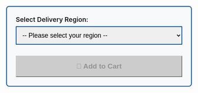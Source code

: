 <div class="price-selector" style="background: #f8f9fa; border: 2px solid #004e92; border-radius: 8px; padding: 1.5rem; margin: 1.5rem 0;">
  <label for="deliveryOption" class="form-label" style="font-weight: 600; font-size: 1.1rem; margin-bottom: 0.5rem; display: block;">Select Delivery Region:</label>
  <select class="form-select" id="deliveryOption" onchange="updatePrice()" style="border: 2px solid #004e92; padding: 0.75rem; font-size: 1.1rem; margin-bottom: 1rem; width: 100%;">
    <option value="">-- Please select your region --</option>

  {% if page.cart_name contains 'PowerShark' %}
    <option value="uk" data-price="{{site.psukprice}}" data-sku="powersharkuk">🇬🇧 UK Delivery - £{{site.psukprice}} (48hr tracked)</option>
    <option value="us" data-price="{{site.psusprice}}" data-sku="powersharkus">🇺🇸 US Delivery - £{{site.psusprice}} (Tariffs Paid)</option>
    <option value="row" data-price="{{site.psrowprice}}" data-sku="powersharkrow">🌍 Rest of World - £{{site.psrowprice}} (International tracked)</option>
  {% elsif page.cart_name == 'V2 BlueSCSI Desktop' %}
    <option value="uk" data-price="{{ site.desktopukprice }}" data-sku="v2desktopuk">🇬🇧 UK Delivery - £{{ site.desktopukprice }}</option>
    <option value="row" data-price="{{ site.desktoprowprice }}" data-sku="v2desktoprow">🌍 Rest of World - £{{ site.desktoprowprice }} (International tracked)</option>
  {% elsif page.cart_name == 'V2 BlueSCSI Desktop Kit' %}
    <option value="uk" data-price="{{ site.desktopkitukprice }}" data-sku="v2desktopkituk">🇬🇧 UK Delivery - £{{ site.desktopkitukprice }}</option>
    <option value="row" data-price="{{ site.desktopkitrowprice }}" data-sku="v2desktopkitrow">🌍 Rest of World - £{{ site.desktopkitrowprice }} (International tracked)</option>
  {% elsif page.cart_name == 'V2 BlueSCSI Desktop PCB Only' %}
    <option value="uk" data-price="{{ site.desktoppcbukprice }}" data-sku="v2desktoppcbuk">🇬🇧 UK Delivery - £{{ site.desktoppcbukprice }}</option>
    <option value="row" data-price="{{ site.desktoppcbrowprice }}" data-sku="v2desktoppcbrow">🌍 Rest of World - £{{ site.desktoppcbrowprice }} (International tracked)</option>
  {% elsif page.cart_name == 'V2 BlueSCSI DB25 Mini' %}
    <option value="uk" data-price="{{ site.db25ukprice }}" data-sku="v2db25uk">🇬🇧 UK Delivery - £{{ site.db25ukprice }}</option>
    <option value="row" data-price="{{ site.db25rowprice }}" data-sku="v2db25row">🌍 Rest of World - £{{ site.db25rowprice }} (International standard)</option>
  {% elsif page.cart_name == 'V2 BlueSCSI DB25 Mini Kit' %}
    <option value="uk" data-price="{{ site.db25kitukprice }}" data-sku="v2db25kituk">🇬🇧 UK Delivery - £{{ site.db25kitukprice }}</option>
    <option value="row" data-price="{{ site.db25kitrowprice }}" data-sku="v2db25kitrow">🌍 Rest of World - £{{ site.db25kitrowprice }} (International tracked)</option>
  {% elsif page.cart_name == 'V2 BlueSCSI DB25 Mini PCB' %}
    <option value="uk" data-price="{{ site.db25pcbukprice }}" data-sku="v2db25pcbuk">🇬🇧 UK Delivery - £{{ site.db25pcbukprice }}</option>
    <option value="row" data-price="{{ site.db25pcbrowprice }}" data-sku="v2db25pcbrow">🌍 Rest of World - £{{ site.db25pcbrowprice }} (International tracked)</option>
  {% elsif page.cart_name == 'V2 BlueSCSI Powerbook' %}
    <option value="uk" data-price="{{ site.pbukprice }}" data-sku="v2pbuk">🇬🇧 UK Delivery - £{{ site.pbukprice }}</option>
    <option value="row" data-price="{{ site.pbrowprice }}" data-sku="v2pbrow">🌍 Rest of World - £{{ site.pbrowprice }} (International standard)</option>
  {% elsif page.cart_name == 'V2 BlueSCSI Powerbook Kit' %}
    <option value="uk" data-price="{{ site.pbkitukprice }}" data-sku="v2pbkituk">🇬🇧 UK Delivery - £{{ site.pbkitukprice }}</option>
    <option value="row" data-price="{{ site.pbkitrowprice }}" data-sku="v2pbkitrow">🌍 Rest of World - £{{ site.pbkitrowprice }} (International tracked)</option>
  {% elsif page.cart_name == 'V2 BlueSCSI Powerbook PCB' %}
    <option value="uk" data-price="{{ site.pbpcbukprice }}" data-sku="v2pbpcbuk">🇬🇧 UK Delivery - £{{ site.pbpcbukprice }}</option>
    <option value="row" data-price="{{ site.pbpcbrowprice }}" data-sku="v2pbpcbrow">🌍 Rest of World - £{{ site.pbpcbrowprice }} (International tracked)</option>                
  {% elsif page.cart_name contains 'Amiga Denise PCB' %}
    <option value="uk" data-price="{{site.deniseukprice}}" data-sku="deniseuk">🇬🇧 UK Delivery - £{{site.deniseukprice}} (48hr tracked)</option>
    <option value="us" data-price="{{site.deniseusprice}}" data-sku="deniseus">🇺🇸 US Delivery - £{{site.deniseusprice}} (Tariffs/Duites Paid)</option>
    <option value="row" data-price="{{site.deniserowprice}}" data-sku="deniserow">🌍 Rest of World - £{{site.deniserowprice}} (International tracked)</option>
  {% elsif page.cart_name contains 'VGA Adapter' %}
    <option value="uk" data-price="{{site.denisevgapriceuk}}" data-sku="vgaadapter">🇬🇧 UK Delivery - £{{site.denisevgapriceuk}}</option>
    <option value="row" data-price="{{site.denisevgapricerow}}" data-sku="vgaadapterrow">🌍 Rest of World - £{{site.denisevgapricerow}} (International standard)</option>  
  {% elsif page.cart_name contains 'PicoGUS' %}
    <option value="uk" data-price="{{site.picogusukprice}}" data-sku="picogusuk">🇬🇧 UK Delivery - £{{site.picogusukprice}}</option>
    <option value="row" data-price="{{site.picogusrowprice}}" data-sku="picogusrow">🌍 Rest of World - £{{site.picogusrowprice}} (International tracked)</option>
  {% elsif page.cart_name contains 'PicoMEM 8-bit' %}
    <option value="uk" data-price="{{site.picomemukprice}}" data-sku="picomemuk">🇬🇧 UK Delivery - £{{site.picomemukprice}}</option>
    <option value="row" data-price="{{site.picomemrowprice}}" data-sku="picomemrow">🌍 Rest of World - £{{site.picomemrowprice}} (International tracked)</option>
  {% elsif page.cart_name contains 'AdLib Module' %}
    <option value="uk" data-price="{{ site.adlibprice }}" data-sku="adlibpicomem">🇬🇧🌍 Only with PicoMEM - £{{ site.adlibprice }}</option>
    <option value="row" data-price="{{ site.adlibonlyprice }}" data-sku="adlibonly">🇬🇧🌍 Separate Adlib Purchase (without PicoMEM) - £{{ site.adlibonlyprice }} (standard delivery)</option>
  {% elsif page.cart_name contains 'Midi Cable' %}
    <option value="uk" data-price="6" data-sku="midi15uk">🇬🇧 UK Delivery - £6</option>
    <option value="row" data-price="10" data-sku="midi15row">🌍 Rest of World - £10 (International standard)</option>
    {% endif %}
  </select>
  
  <div id="priceDisplay" style="display:none; font-size: 1.4rem; font-weight: 700; color: #004e92; margin: 1rem 0;">
    Price: £<span id="priceAmount">0</span>
  </div>
  
  <button class="btn btn-success btn-lg" id="addToCartBtn" onclick="addToCart()" disabled style="width: 100%; padding: 1rem; font-size: 1.2rem; font-weight: 600;">
    🛒 Add to Cart
  </button>
</div>

<style>
.price-selector .form-select:focus {
  border-color: #ff6b35;
  box-shadow: 0 0 0 0.2rem rgba(255, 107, 53, 0.25);
}

#addToCartBtn:disabled {
  background: #ccc !important;
  border-color: #ccc !important;
  cursor: not-allowed;
}

#addToCartBtn:not(:disabled):hover {
  transform: translateY(-2px);
  box-shadow: 0 4px 12px rgba(0,0,0,0.2);
  transition: all 0.3s ease;
}
</style>